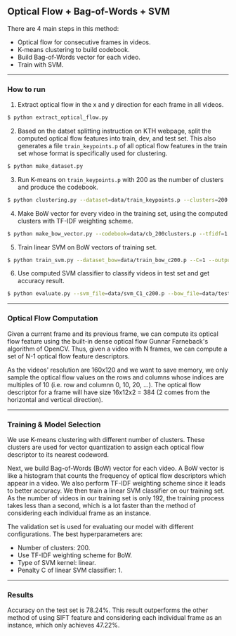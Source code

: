 ## Optical Flow + Bag-of-Words + SVM
There are 4 main steps in this method:
* Optical flow for consecutive frames in videos.
* K-means clustering to build codebook.
* Build Bag-of-Words vector for each video.
* Train with SVM.

---
### How to run
1. Extract optical flow in the x and y direction for each frame in all videos.
```bash
$ python extract_optical_flow.py
```
2. Based on the datset splitting instruction on KTH webpage, split the computed optical flow features into train, dev, and test set. This also generates a file `train_keypoints.p` of all optical flow features in the train set whose format is specifically used for clustering.
```bash
$ python make_dataset.py
```
3. Run K-means on `train_keypoints.p` with 200 as the number of clusters and produce the codebook.
```bash
$ python clustering.py --dataset=data/train_keypoints.p --clusters=200
```
4. Make BoW vector for every video in the training set, using the computed clusters with TF-IDF weighting scheme.
```bash
$ python make_bow_vector.py --codebook=data/cb_200clusters.p --tfidf=1 --dataset=data/train.p --output=data/train_bow_c200.p
```
5. Train linear SVM on BoW vectors of training set.
```bash
$ python train_svm.py --dataset_bow=data/train_bow_c200.p --C=1 --output=data/svm_C1_c200.p
```
6. Use computed SVM classifier to classify videos in test set and get accuracy result.
```bash
$ python evaluate.py --svm_file=data/svm_C1_c200.p --bow_file=data/test_bow_c200.p
```

---
### Optical Flow Computation
Given a current frame and its previous frame, we can compute its optical flow feature using the built-in dense optical flow Gunnar Farneback's algorithm of OpenCV. Thus, given a video with N frames, we can compute a set of N-1 optical flow feature descriptors.

As the videos' resolution are 160x120 and we want to save memory, we only sample the optical flow values on the rows and columns whose indices are multiples of 10 (i.e. row and columnn 0, 10, 20, ...). The optical flow descriptor for a frame will have size 16x12x2 = 384 (2 comes from the horizontal and vertical direction).

---
### Training & Model Selection
We use K-means clustering with different number of clusters. These clusters are used for vector quantization to assign each optical flow descriptor to its nearest codeword.

Next, we build Bag-of-Words (BoW) vector for each video. A BoW vector is like a histogram that counts the frequency of optical flow descriptors which appear in a video. We also perform TF-IDF weighting scheme since it leads to better accuracy. We then train a linear SVM classifier on our training set. As the number of videos in our training set is only 192, the training process takes less than a second, which is a lot faster than the method of considering each individual frame as an instance.

The validation set is used for evaluating our model with different configurations. The best hyperparameters are:
* Number of clusters: 200.
* Use TF-IDF weighting scheme for BoW.
* Type of SVM kernel: linear.
* Penalty C of linear SVM classifier: 1.

---
### Results
Accuracy on the test set is 78.24%. This result outperforms the other method of using SIFT feature and considering each individual frame as an instance, which only achieves 47.22%.
